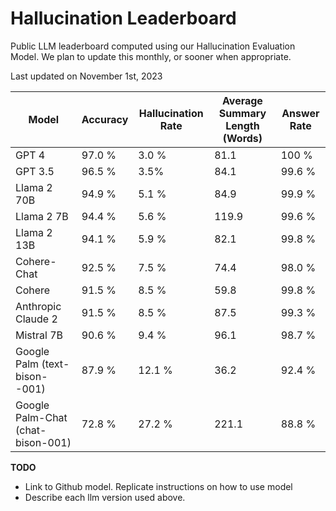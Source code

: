 # Hallucination Leaderboard

Public LLM leaderboard computed using our Hallucination Evaluation Model. We plan to update this monthly, or sooner when appropriate.

Last updated on November 1st, 2023

|Model|Accuracy|Hallucination Rate|Average Summary Length (Words)|Answer Rate|
|----|----|----|----|----|
|GPT 4|97.0 %|3.0 %|81.1|100 %|
|GPT 3.5|96.5 %|3.5%|84.1|99.6 %|
|Llama 2 70B|94.9 %|5.1 %|84.9|99.9 %|
|Llama 2 7B|94.4 %|5.6 %|119.9|99.6 %|
|Llama 2 13B|94.1 %|5.9 %|82.1|99.8 %|
|Cohere-Chat|92.5 %|7.5 %|74.4|98.0 %|
|Cohere|91.5 %|8.5 %|59.8|99.8 %|
|Anthropic Claude 2|91.5 %|8.5 %|87.5|99.3 %|
|Mistral 7B|90.6 %|9.4 %|96.1|98.7 %|
|Google Palm (text-bison--001)|87.9 %|12.1 %|36.2|92.4 %|
|Google Palm-Chat (chat-bison-001)|72.8 %|27.2 %|221.1|88.8 %|

**TODO**
* Link to Github model. Replicate instructions on how to use model
* Describe each llm version used above.

